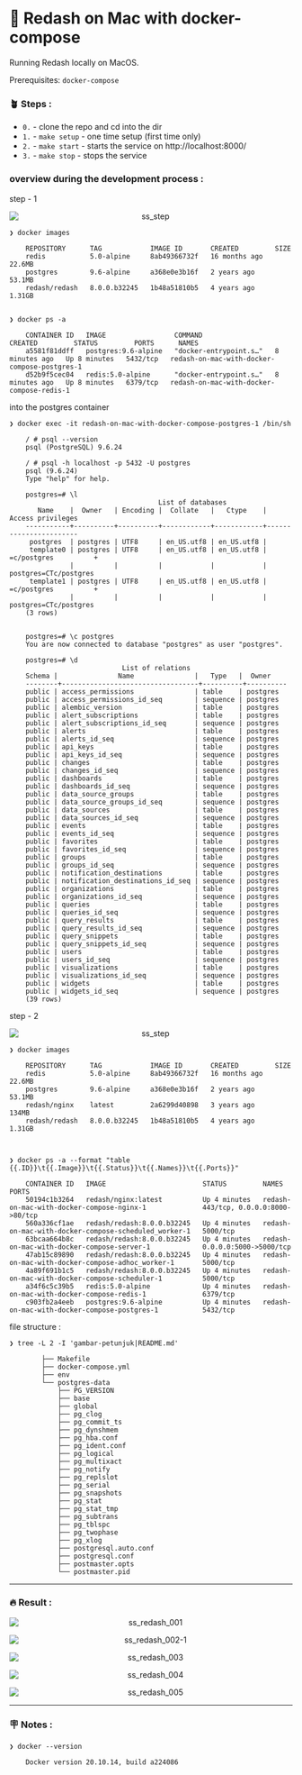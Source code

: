# &#x1F6A9; Redash on Mac with docker-compose

Running Redash locally on MacOS.

Prerequisites: `docker-compose`

### &#x1FAB4; Steps :

- `0.` -  clone the repo and cd into the dir
- `1.` -  `make setup` - one time setup (first time only)
- `2.` -  `make start` - starts the service on http://localhost:8000/
- `3.` -  `make stop` - stops the service

### overview during the development process :

step - 1
<p align="center">
    <img src="./gambar-petunjuk/ss_step_1.png" alt="ss_step" style="display: block; margin: 0 auto;">
</p>

    ❯ docker images

        REPOSITORY      TAG            IMAGE ID       CREATED         SIZE
        redis           5.0-alpine     8ab49366732f   16 months ago   22.6MB
        postgres        9.6-alpine     a368e0e3b16f   2 years ago     53.1MB
        redash/redash   8.0.0.b32245   1b48a51810b5   4 years ago     1.31GB


    ❯ docker ps -a

        CONTAINER ID   IMAGE                 COMMAND                  CREATED         STATUS         PORTS      NAMES
        a5581f81ddff   postgres:9.6-alpine   "docker-entrypoint.s…"   8 minutes ago   Up 8 minutes   5432/tcp   redash-on-mac-with-docker-compose-postgres-1
        d52b9f5cec04   redis:5.0-alpine      "docker-entrypoint.s…"   8 minutes ago   Up 8 minutes   6379/tcp   redash-on-mac-with-docker-compose-redis-1


into the postgres container

    ❯ docker exec -it redash-on-mac-with-docker-compose-postgres-1 /bin/sh

        / # psql --version
        psql (PostgreSQL) 9.6.24

        / # psql -h localhost -p 5432 -U postgres
        psql (9.6.24)
        Type "help" for help.

        postgres=# \l
                                         List of databases
           Name    |  Owner   | Encoding |  Collate   |   Ctype    |   Access privileges   
        -----------+----------+----------+------------+------------+-----------------------
         postgres  | postgres | UTF8     | en_US.utf8 | en_US.utf8 | 
         template0 | postgres | UTF8     | en_US.utf8 | en_US.utf8 | =c/postgres          +
                   |          |          |            |            | postgres=CTc/postgres
         template1 | postgres | UTF8     | en_US.utf8 | en_US.utf8 | =c/postgres          +
                   |          |          |            |            | postgres=CTc/postgres
        (3 rows)


        postgres=# \c postgres 
        You are now connected to database "postgres" as user "postgres".

        postgres=# \d
                                List of relations
        Schema |               Name               |   Type   |  Owner   
        --------+----------------------------------+----------+----------
        public | access_permissions               | table    | postgres
        public | access_permissions_id_seq        | sequence | postgres
        public | alembic_version                  | table    | postgres
        public | alert_subscriptions              | table    | postgres
        public | alert_subscriptions_id_seq       | sequence | postgres
        public | alerts                           | table    | postgres
        public | alerts_id_seq                    | sequence | postgres
        public | api_keys                         | table    | postgres
        public | api_keys_id_seq                  | sequence | postgres
        public | changes                          | table    | postgres
        public | changes_id_seq                   | sequence | postgres
        public | dashboards                       | table    | postgres
        public | dashboards_id_seq                | sequence | postgres
        public | data_source_groups               | table    | postgres
        public | data_source_groups_id_seq        | sequence | postgres
        public | data_sources                     | table    | postgres
        public | data_sources_id_seq              | sequence | postgres
        public | events                           | table    | postgres
        public | events_id_seq                    | sequence | postgres
        public | favorites                        | table    | postgres
        public | favorites_id_seq                 | sequence | postgres
        public | groups                           | table    | postgres
        public | groups_id_seq                    | sequence | postgres
        public | notification_destinations        | table    | postgres
        public | notification_destinations_id_seq | sequence | postgres
        public | organizations                    | table    | postgres
        public | organizations_id_seq             | sequence | postgres
        public | queries                          | table    | postgres
        public | queries_id_seq                   | sequence | postgres
        public | query_results                    | table    | postgres
        public | query_results_id_seq             | sequence | postgres
        public | query_snippets                   | table    | postgres
        public | query_snippets_id_seq            | sequence | postgres
        public | users                            | table    | postgres
        public | users_id_seq                     | sequence | postgres
        public | visualizations                   | table    | postgres
        public | visualizations_id_seq            | sequence | postgres
        public | widgets                          | table    | postgres
        public | widgets_id_seq                   | sequence | postgres
        (39 rows)

step - 2
<p align="center">
    <img src="./gambar-petunjuk/ss_step_2.png" alt="ss_step" style="display: block; margin: 0 auto;">
</p>

    ❯ docker images

        REPOSITORY      TAG            IMAGE ID       CREATED         SIZE
        redis           5.0-alpine     8ab49366732f   16 months ago   22.6MB
        postgres        9.6-alpine     a368e0e3b16f   2 years ago     53.1MB
        redash/nginx    latest         2a6299d40898   3 years ago     134MB
        redash/redash   8.0.0.b32245   1b48a51810b5   4 years ago     1.31GB



    ❯ docker ps -a --format "table {{.ID}}\t{{.Image}}\t{{.Status}}\t{{.Names}}\t{{.Ports}}"

        CONTAINER ID   IMAGE                        STATUS         NAMES                                                  PORTS
        50194c1b3264   redash/nginx:latest          Up 4 minutes   redash-on-mac-with-docker-compose-nginx-1              443/tcp, 0.0.0.0:8000->80/tcp
        560a336cf1ae   redash/redash:8.0.0.b32245   Up 4 minutes   redash-on-mac-with-docker-compose-scheduled_worker-1   5000/tcp
        63bcaa664b8c   redash/redash:8.0.0.b32245   Up 4 minutes   redash-on-mac-with-docker-compose-server-1             0.0.0.0:5000->5000/tcp
        47ab15c89890   redash/redash:8.0.0.b32245   Up 4 minutes   redash-on-mac-with-docker-compose-adhoc_worker-1       5000/tcp
        4a89f691b1c5   redash/redash:8.0.0.b32245   Up 4 minutes   redash-on-mac-with-docker-compose-scheduler-1          5000/tcp
        a34f6c5c39b5   redis:5.0-alpine             Up 4 minutes   redash-on-mac-with-docker-compose-redis-1              6379/tcp
        c903fb2a4eeb   postgres:9.6-alpine          Up 4 minutes   redash-on-mac-with-docker-compose-postgres-1           5432/tcp


file structure :

    ❯ tree -L 2 -I 'gambar-petunjuk|README.md'

            ├── Makefile
            ├── docker-compose.yml
            ├── env
            └── postgres-data
                ├── PG_VERSION
                ├── base
                ├── global
                ├── pg_clog
                ├── pg_commit_ts
                ├── pg_dynshmem
                ├── pg_hba.conf
                ├── pg_ident.conf
                ├── pg_logical
                ├── pg_multixact
                ├── pg_notify
                ├── pg_replslot
                ├── pg_serial
                ├── pg_snapshots
                ├── pg_stat
                ├── pg_stat_tmp
                ├── pg_subtrans
                ├── pg_tblspc
                ├── pg_twophase
                ├── pg_xlog
                ├── postgresql.auto.conf
                ├── postgresql.conf
                ├── postmaster.opts
                └── postmaster.pid

---

### &#x1F525; Result :

<p align="center">
    <img src="./gambar-petunjuk/ss_redash_001.png" alt="ss_redash_001" style="display: block; margin: 0 auto;">
</p>

<p align="center">
    <img src="./gambar-petunjuk/ss_redash_002-1.png" alt="ss_redash_002-1" style="display: block; margin: 0 auto;">
</p>

<p align="center">
    <img src="./gambar-petunjuk/ss_redash_003.png" alt="ss_redash_003" style="display: block; margin: 0 auto;">
</p>

<p align="center">
    <img src="./gambar-petunjuk/ss_redash_004.png" alt="ss_redash_004" style="display: block; margin: 0 auto;">
</p>

<p align="center">
    <img src="./gambar-petunjuk/ss_redash_005.png" alt="ss_redash_005" style="display: block; margin: 0 auto;">
</p>






---

### &#x1FAA7; Notes : 

    ❯ docker --version

        Docker version 20.10.14, build a224086
